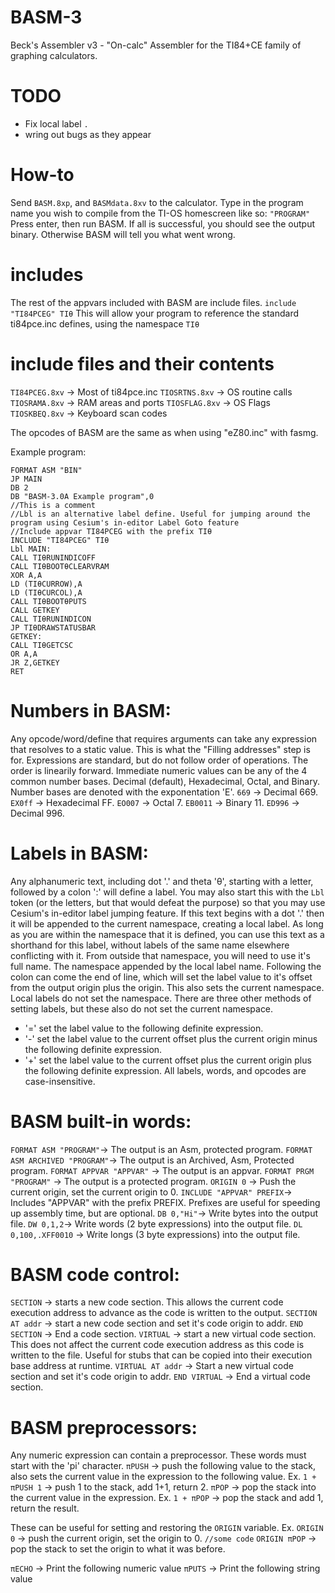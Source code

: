 # BASM-3
Beck's Assembler v3 - "On-calc" Assembler for the TI84+CE family of graphing calculators.


# TODO
- Fix local label `.`
- wring out bugs as they appear


# How-to
Send `BASM.8xp`, and `BASMdata.8xv` to the calculator.
Type in the program name you wish to compile from the TI-OS homescreen like so:
`"PROGRAM"`
Press enter, then run BASM.
If all is successful, you should see the output binary. Otherwise BASM will tell you what went wrong.


# includes
The rest of the appvars included with BASM are include files.
`include "TI84PCEG" TIθ`
This will allow your program to reference the standard ti84pce.inc defines, using the namespace `TIθ`


# include files and their contents
`TI84PCEG.8xv` -> Most of ti84pce.inc
`TIOSRTNS.8xv` -> OS routine calls
`TIOSRAMA.8xv` -> RAM areas and ports
`TIOSFLAG.8xv` -> OS Flags
`TIOSKBEQ.8xv` -> Keyboard scan codes



The opcodes of BASM are the same as when using "eZ80.inc" with fasmg.

Example program:
```
FORMAT ASM "BIN"
JP MAIN
DB 2
DB "BASM-3.0A Example program",0
//This is a comment
//Lbl is an alternative label define. Useful for jumping around the program using Cesium's in-editor Label Goto feature
//Include appvar TI84PCEG with the prefix TIθ
INCLUDE "TI84PCEG" TIθ
Lbl MAIN:
CALL TIθRUNINDICOFF
CALL TIθBOOTθCLEARVRAM
XOR A,A
LD (TIθCURROW),A
LD (TIθCURCOL),A
CALL TIθBOOTθPUTS
CALL GETKEY
CALL TIθRUNINDICON
JP TIθDRAWSTATUSBAR
GETKEY:
CALL TIθGETCSC
OR A,A
JR Z,GETKEY
RET
```


# Numbers in BASM:
Any opcode/word/define that requires arguments can take any expression that resolves to a static value. This is what the "Filling addresses" step is for. Expressions are standard, but do not follow order of operations. The order is linearily forward.
Immediate numeric values can be any of the 4 common number bases. Decimal (default), Hexadecimal, Octal, and Binary.
Number bases are denoted with the exponentation 'E'.
`669` -> Decimal 669.
`EX0ff` -> Hexadecimal FF.
`EO007` -> Octal 7.
`EB0011` -> Binary 11.
`ED996` -> Decimal 996.


# Labels in BASM:
Any alphanumeric text, including dot '.' and theta 'θ', starting with a letter, followed by a colon ':' will define a label.
You may also start this with the `Lbl ` token (or the letters, but that would defeat the purpose) so that you may use Cesium's in-editor label jumping feature.
If this text begins with a dot '.' then it will be appended to the current namespace, creating a local label.
As long as you are within the namespace that it is defined, you can use this text as a shorthand for this label, without labels of the same name elsewhere conflicting with it.
From outside that namespace, you will need to use it's full name. The namespace appended by the local label name.
Following the colon can come the end of line, which will set the label value to it's offset from the output origin plus the origin. This also sets the current namespace. Local labels do not set the namespace.
There are three other methods of setting labels, but these also do not set the current namespace.
- '='	set the label value to the following definite expression.
- '-'	set the label value to the current offset plus the current origin minus the following definite expression.
- '+'	set the label value to the current offset plus the current origin plus the following definite expression.
All labels, words, and opcodes are case-insensitive.


# BASM built-in words:
`FORMAT ASM "PROGRAM"`-> The output is an Asm, protected program.
`FORMAT ASM ARCHIVED "PROGRAM"`-> The output is an Archived, Asm, Protected program.
`FORMAT APPVAR "APPVAR"` -> The output is an appvar.
`FORMAT PRGM "PROGRAM"` -> The output is a protected program.
`ORIGIN 0` -> Push the current origin, set the current origin to 0.
`INCLUDE "APPVAR" PREFIX`-> Includes "APPVAR" with the prefix PREFIX. Prefixes are useful for speeding up assembly time, but are optional.
`DB 0,"Hi"`-> Write bytes into the output file.
`DW 0,1,2`-> Write words (2 byte expressions) into the output file.
`DL 0,100,.XFF0010` -> Write longs (3 byte expressions) into the output file.


# BASM code control:
`SECTION` -> starts a new code section. This allows the current code execution address to advance as the code is written to the output.
`SECTION AT addr` -> start a new code section and set it's code origin to addr.
`END SECTION` -> End a code section.
`VIRTUAL` -> start a new virtual code section. This does not affect the current code execution address as this code is written to the file. Useful for stubs that can be copied into their execution base address at runtime.
`VIRTUAL AT addr` -> Start a new virtual code section and set it's code origin to addr.
`END VIRTUAL` -> End a virtual code section.

# BASM preprocessors:
Any numeric expression can contain a preprocessor.
These words must start with the 'pi' character.
`πPUSH` -> push the following value to the stack, also sets the current value in the expression to the following value.
Ex. `1 + πPUSH 1` -> push 1 to the stack, add 1+1, return 2.
`πPOP` -> pop the stack into the current value in the expression.
Ex. `1 + πPOP` -> pop the stack and add 1, return the result.

These can be useful for setting and restoring the `ORIGIN` variable.
Ex. `ORIGIN 0` -> push the current origin, set the origin to 0.
    `//some code`
    `ORIGIN πPOP` -> pop the stack to set the origin to what it was before.

`πECHO` -> Print the following numeric value
`πPUTS` -> Print the following string value

